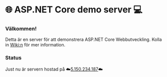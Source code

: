 # 🌐 ASP.NET Core demo server 💻

### Välkommen!
Detta är en server för att demonstrera ASP.NET Core Webbutveckling. Kolla in [Wiki:n](https://github.com/EC-Win21/demo-server/wiki) för mer information.

### Status
Just nu är servern hostad på ☁️[5.150.234.187](http://5.150.234.187)☁️
